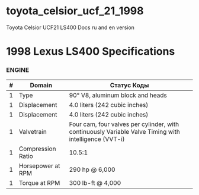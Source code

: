 # toyota_celsior_ucf_21_1998
Toyota Celsior UCF21 LS400 Docs ru and en version

# 1998 Lexus LS400 Specifications
### ENGINE
| #   | Domain                    | Статус Коды | 
| --- | ------------------------- | ------- |
| 1   | Type              | 90° V8, aluminum block and heads |
| 1   | Displacement              | 4.0 liters (242 cubic inches) |
| 1   | Displacement              | 4.0 liters (242 cubic inches) |
| 1   | Valvetrain              | 	Four cam, four valves per cylinder, with continuously Variable Valve Timing with intelligence (VVT-i) |
| 1   | Compression Ratio       | 10.5:1 |
| 1   | Horsepower at RPM       | 290 hp @ 6,000 |
| 1   | Torque at RPM       | 300 lb-ft @ 4,000 |
